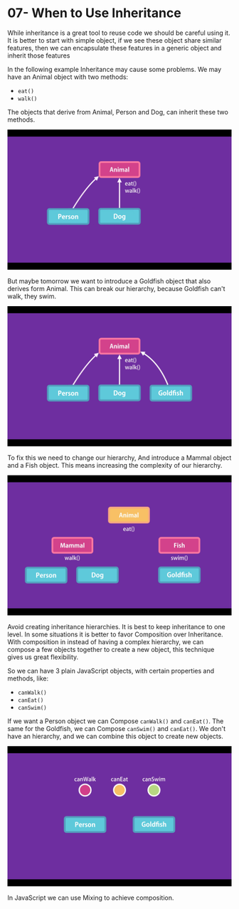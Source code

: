 # 07- When to Use Inheritance

While inheritance is a great tool to reuse code we should be careful using it.
It is better to start with simple object, if we see these object share similar features, then we can encapsulate these features in a generic object and inherit those features

In the following example Inheritance may cause some problems.
We may have an Animal object with two methods:

- `eat()`
- `walk()`

The objects that derive from Animal, Person and Dog, can inherit these two methods.

![Inheritance](./images/07-01.png "Inheritance")

But maybe tomorrow we want to introduce a Goldfish object that also derives form Animal. This can break our hierarchy, because Goldfish can't walk, they swim.

![Inheritance](./images/07-02.png "Inheritance")

To fix this we need to change our hierarchy, And introduce a Mammal object and a Fish object. This means increasing the complexity of our hierarchy.

![Inheritance](./images/07-03.png "Inheritance")

Avoid creating inheritance hierarchies. It is best to keep inheritance to one level.
In some situations it is better to favor Composition over Inheritance. With composition in instead of having a complex hierarchy, we can compose a few objects together to create a new object, this technique gives us great flexibility.

So we can have 3 plain JavaScript objects, with certain properties and methods, like:

- `canWalk()`
- `canEat()`
- `canSwim()`

If we want a Person object we can Compose `canWalk()` and `canEat()`. The same for the Goldfish, we can Compose `canSwim()` and `canEat()`. We don't have an hierarchy, and we can combine this object to create new objects.

![Inheritance](./images/07-04.png "Inheritance")

In JavaScript we can use Mixing to achieve composition.
